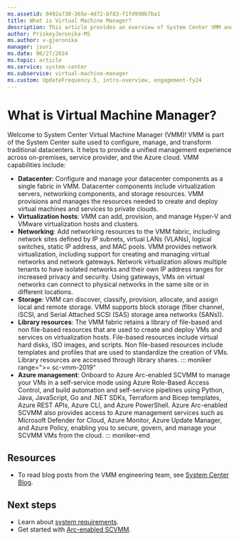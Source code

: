 ```yaml
---
ms.assetid: 0492a730-365e-4d72-bf83-f1fd990b7ba1
title: What is Virtual Machine Manager?
description: This article provides an overview of System Center VMM and a summary of what it can do for your business.
author: PriskeyJeronika-MS
ms.author: v-gjeronika
manager: jsuri
ms.date: 06/27/2024
ms.topic: article
ms.service: system-center
ms.subservice: virtual-machine-manager
ms.custom: UpdateFrequency.5, intro-overview, engagement-fy24
---
```


# What is Virtual Machine Manager?



Welcome to System Center Virtual Machine Manager (VMM)! VMM is part of the System Center suite used to configure, manage, and transform traditional datacenters. It helps to provide a unified management experience across on-premises, service provider, and the Azure cloud. VMM capabilities include:

- **Datacenter**: Configure and manage your datacenter components as a single fabric in VMM. Datacenter components include virtualization servers, networking components, and storage resources. VMM provisions and manages the resources needed to create and deploy virtual machines and services to private clouds.
- **Virtualization hosts**: VMM can add, provision, and manage Hyper-V and VMware virtualization hosts and clusters.
- **Networking**: Add networking resources to the VMM fabric, including network sites defined by IP subnets, virtual LANs (VLANs), logical switches, static IP address, and MAC pools. VMM provides network virtualization, including support for creating and managing virtual networks and network gateways. Network virtualization allows multiple tenants to have isolated networks and their own IP address ranges for increased privacy and security. Using gateways, VMs on virtual networks can connect to physical networks in the same site or in different locations.
- **Storage**: VMM can discover, classify, provision, allocate, and assign local and remote storage. VMM supports block storage (fiber channel, iSCSI, and Serial Attached SCSI (SAS) storage area networks (SANs)).
- **Library resources**: The VMM fabric retains a library of file-based and non file-based resources that are used to create and deploy VMs and services on virtualization hosts. File-based resources include virtual hard disks, ISO images, and scripts. Non file-based resources include templates and profiles that are used to standardize the creation of VMs. Library resources are accessed through library shares.
::: moniker range=">= sc-vmm-2019"
- **Azure management**: Onboard to Azure Arc-enabled SCVMM to manage your VMs in a self-service mode using Azure Role-Based Access Control, and build automation and self-service pipelines using Python, Java, JavaScript, Go and .NET SDKs, Terraform and Bicep templates, Azure REST APIs, Azure CLI, and Azure PowerShell. Azure Arc-enabled SCVMM also provides access to Azure management services such as Microsoft Defender for Cloud, Azure Monitor, Azure Update Manager, and Azure Policy, enabling you to secure, govern, and manage your SCVMM VMs from the cloud.
::: moniker-end
## Resources

- To read blog posts from the VMM engineering team, see [System Center Blog](https://techcommunity.microsoft.com/t5/system-center-blog/bg-p/SystemCenterBlog/label-name/System%20Center%20Virtual%20Machine%20Manager).

## Next steps

- Learn about [system requirements](system-requirements.md).
- Get started with [Arc-enabled SCVMM](/azure/azure-arc/system-center-virtual-machine-manager/overview#how-does-it-work).
